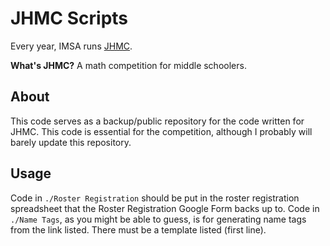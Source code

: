 # JHMC Scripts
Every year, IMSA runs [JHMC](https://students.imsa.edu/org/mao/jhmc.php).

**What's JHMC?** A math competition for middle schoolers.

## About
This code serves as a backup/public repository for the code written for JHMC. This code is essential for the competition, although I probably will barely update this repository.

## Usage
Code in `./Roster Registration` should be put in the roster registration spreadsheet that the Roster Registration Google Form backs up to.
Code in `./Name Tags`, as you might be able to guess, is for generating name tags from the link listed. There must be a template listed (first line).